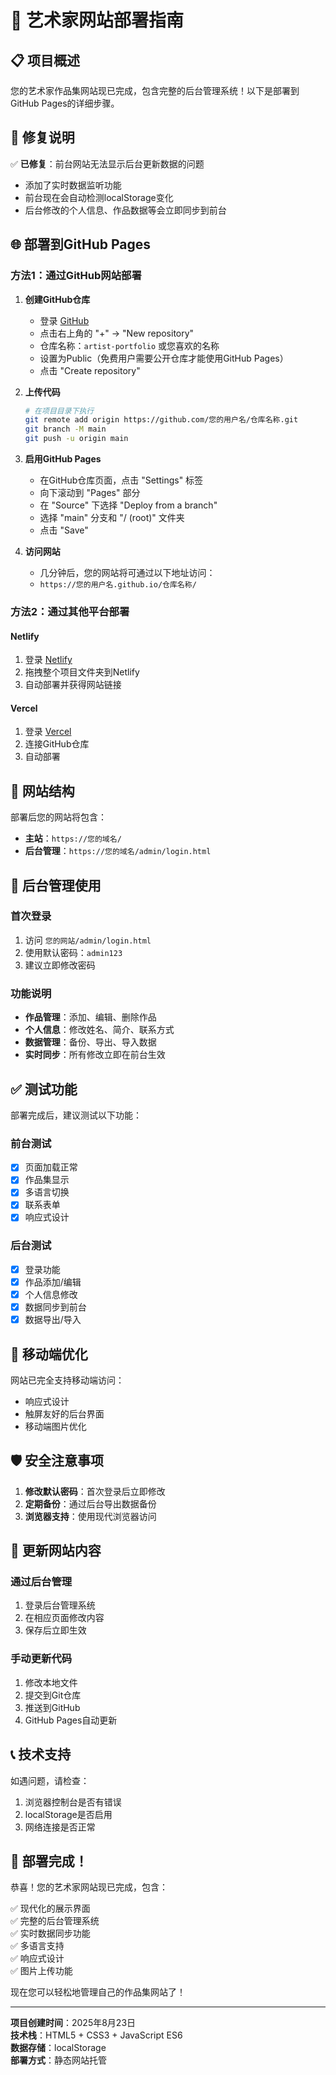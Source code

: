 # 🚀 艺术家网站部署指南

## 📋 项目概述

您的艺术家作品集网站现已完成，包含完整的后台管理系统！以下是部署到GitHub Pages的详细步骤。

## 🔧 修复说明

✅ **已修复**：前台网站无法显示后台更新数据的问题
- 添加了实时数据监听功能
- 前台现在会自动检测localStorage变化
- 后台修改的个人信息、作品数据等会立即同步到前台

## 🌐 部署到GitHub Pages

### 方法1：通过GitHub网站部署

1. **创建GitHub仓库**
   - 登录 [GitHub](https://github.com)
   - 点击右上角的 "+" → "New repository"
   - 仓库名称：`artist-portfolio` 或您喜欢的名称
   - 设置为Public（免费用户需要公开仓库才能使用GitHub Pages）
   - 点击 "Create repository"

2. **上传代码**
   ```bash
   # 在项目目录下执行
   git remote add origin https://github.com/您的用户名/仓库名称.git
   git branch -M main
   git push -u origin main
   ```

3. **启用GitHub Pages**
   - 在GitHub仓库页面，点击 "Settings" 标签
   - 向下滚动到 "Pages" 部分
   - 在 "Source" 下选择 "Deploy from a branch"
   - 选择 "main" 分支和 "/ (root)" 文件夹
   - 点击 "Save"

4. **访问网站**
   - 几分钟后，您的网站将可通过以下地址访问：
   - `https://您的用户名.github.io/仓库名称/`

### 方法2：通过其他平台部署

#### Netlify
1. 登录 [Netlify](https://netlify.com)
2. 拖拽整个项目文件夹到Netlify
3. 自动部署并获得网站链接

#### Vercel
1. 登录 [Vercel](https://vercel.com)
2. 连接GitHub仓库
3. 自动部署

## 🔗 网站结构

部署后您的网站将包含：

- **主站**：`https://您的域名/`
- **后台管理**：`https://您的域名/admin/login.html`

## 🔐 后台管理使用

### 首次登录
1. 访问 `您的网站/admin/login.html`
2. 使用默认密码：`admin123`
3. 建议立即修改密码

### 功能说明
- **作品管理**：添加、编辑、删除作品
- **个人信息**：修改姓名、简介、联系方式
- **数据管理**：备份、导出、导入数据
- **实时同步**：所有修改立即在前台生效

## ✅ 测试功能

部署完成后，建议测试以下功能：

### 前台测试
- [x] 页面加载正常
- [x] 作品集显示
- [x] 多语言切换
- [x] 联系表单
- [x] 响应式设计

### 后台测试
- [x] 登录功能
- [x] 作品添加/编辑
- [x] 个人信息修改
- [x] 数据同步到前台
- [x] 数据导出/导入

## 📱 移动端优化

网站已完全支持移动端访问：
- 响应式设计
- 触屏友好的后台界面
- 移动端图片优化

## 🛡️ 安全注意事项

1. **修改默认密码**：首次登录后立即修改
2. **定期备份**：通过后台导出数据备份
3. **浏览器支持**：使用现代浏览器访问

## 🔄 更新网站内容

### 通过后台管理
1. 登录后台管理系统
2. 在相应页面修改内容
3. 保存后立即生效

### 手动更新代码
1. 修改本地文件
2. 提交到Git仓库
3. 推送到GitHub
4. GitHub Pages自动更新

## 📞 技术支持

如遇问题，请检查：
1. 浏览器控制台是否有错误
2. localStorage是否启用
3. 网络连接是否正常

## 🎉 部署完成！

恭喜！您的艺术家网站现已完成，包含：

✅ 现代化的展示界面  
✅ 完整的后台管理系统  
✅ 实时数据同步功能  
✅ 多语言支持  
✅ 响应式设计  
✅ 图片上传功能  

现在您可以轻松地管理自己的作品集网站了！

---

**项目创建时间**：2025年8月23日  
**技术栈**：HTML5 + CSS3 + JavaScript ES6  
**数据存储**：localStorage  
**部署方式**：静态网站托管